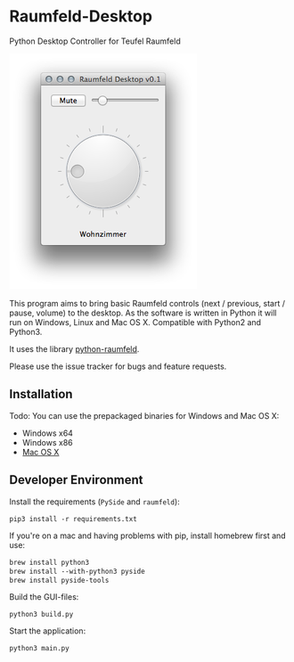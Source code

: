 Raumfeld-Desktop
================
Python Desktop Controller for Teufel Raumfeld

<img src="Screenshot.png">

This program aims to bring basic Raumfeld controls (next / previous, start / pause, volume) to the desktop.
As the software is written in Python it will run on Windows, Linux and Mac OS X. Compatible with Python2 and Python3.

It uses the library [python-raumfeld](https://github.com/tfeldmann/python-raumfeld).

Please use the issue tracker for bugs and feature requests.


Installation
------------
Todo: You can use the prepackaged binaries for Windows and Mac OS X:

- Windows x64
- Windows x86
- [Mac OS X](https://github.com/tfeldmann/Raumfeld-Desktop/releases/download/v0.3/Raumfeld-0.3.dmg)


Developer Environment
----------------------

Install the requirements (`PySide` and `raumfeld`):

    pip3 install -r requirements.txt

If you're on a mac and having problems with pip,
install homebrew first and use:

    brew install python3
    brew install --with-python3 pyside
    brew install pyside-tools

Build the GUI-files:

    python3 build.py

Start the application:

    python3 main.py
